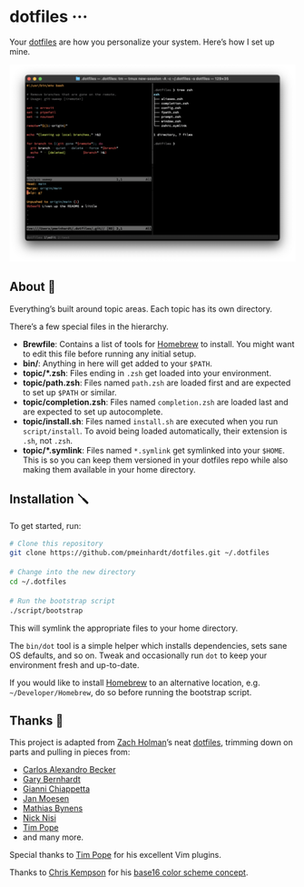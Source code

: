 # dotfiles ···

Your [dotfiles](https://dotfiles.github.io/) are how you personalize your system. Here’s how I set up mine.

![screenshot](./screenshot.png)

## About 🔭

Everything’s built around topic areas. Each topic has its own directory.

There’s a few special files in the hierarchy.

- **Brewfile**: Contains a list of tools for [Homebrew](https://github.com/Homebrew/brew) to install. You might want to edit this file before running any initial setup.
- **bin/**: Anything in here will get added to your `$PATH`.
- **topic/\*.zsh**: Files ending in `.zsh` get loaded into your environment.
- **topic/path.zsh**: Files named `path.zsh` are loaded first and are expected to set up `$PATH` or similar.
- **topic/completion.zsh**: Files named `completion.zsh` are loaded last and are expected to set up autocomplete.
- **topic/install.sh**: Files named `install.sh` are executed when you run `script/install`. To avoid being loaded automatically, their extension is `.sh`, not `.zsh`.
- **topic/\*.symlink**: Files named `*.symlink` get symlinked into your `$HOME`. This is so you can keep them versioned in your dotfiles repo while also making them available in your home directory.

## Installation 🪛

To get started, run:

```sh
# Clone this repository
git clone https://github.com/pmeinhardt/dotfiles.git ~/.dotfiles

# Change into the new directory
cd ~/.dotfiles

# Run the bootstrap script
./script/bootstrap
```

This will symlink the appropriate files to your home directory.

The `bin/dot` tool is a simple helper which installs dependencies, sets sane OS defaults, and so on.
Tweak and occasionally run `dot` to keep your environment fresh and up-to-date.

If you would like to install [Homebrew](https://github.com/Homebrew/brew) to an alternative location, e.g. `~/Developer/Homebrew`, do so before running the bootstrap script.

## Thanks 🙇

This project is adapted from [Zach Holman](https://github.com/holman)’s neat [dotfiles](https://github.com/holman/dotfiles), trimming down on parts and pulling in pieces from:

- [Carlos Alexandro Becker](https://github.com/caarlos0/dotfiles)
- [Gary Bernhardt](https://github.com/garybernhardt/dotfiles)
- [Gianni Chiappetta](https://github.com/gf3/dotfiles)
- [Jan Moesen](https://github.com/janmoesen/tilde)
- [Mathias Bynens](https://github.com/mathiasbynens/dotfiles)
- [Nick Nisi](https://github.com/nicknisi/dotfiles)
- [Tim Pope](https://github.com/tpope/tpope)
- and many more.

Special thanks to [Tim Pope](https://github.com/tpope/) for his excellent Vim plugins.

Thanks to [Chris Kempson](https://github.com/chriskempson) for his [base16 color scheme concept](https://github.com/chriskempson/base16).
